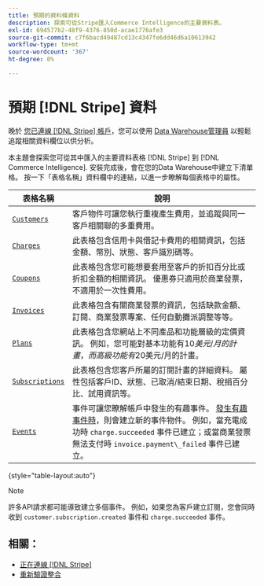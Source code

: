 ```yaml
---
title: 預期的資料條資料
description: 探索可從Stripe匯入Commerce Intelligence的主要資料表。
exl-id: 694577b2-48f9-4376-850d-acae1776afe3
source-git-commit: c7f6bacd49487cd13c4347fe6dd46d6a10613942
workflow-type: tm+mt
source-wordcount: '367'
ht-degree: 0%

---
```


# 預期 [!DNL Stripe] 資料

晚於 [您已連線 [!DNL Stripe] 帳戶](../integrations/stripe.md)，您可以使用 [Data Warehouse管理員](../../../data-analyst/data-warehouse-mgr/tour-dwm.md) 以輕鬆追蹤相關資料欄位以供分析。

本主題會探索您可從其中匯入的主要資料表格 [!DNL Stripe] 到 [!DNL Commerce Intelligence]. 安裝完成後，會在您的Data Warehouse中建立下清單格。 按一下「表格名稱」資料欄中的連結，以進一步瞭解每個表格中的屬性。

| **表格名稱** | **說明** |
|-----|-----|
| [`Customers`](https://stripe.com/docs/sources/customers) | 客戶物件可讓您執行重複產生費用，並追蹤與同一客戶相關聯的多重費用。 |
| [`Charges`](https://stripe.com/docs/payments/payment-intents/migration/charges) | 此表格包含信用卡與借記卡費用的相關資訊，包括金額、幣別、狀態、客戶識別碼等。 |
| [`Coupons`](https://stripe.com/docs/api/coupons/object) | 此表格包含您可能想要套用至客戶的折扣百分比或折扣金額的相關資訊。 優惠券只適用於商業發票，不適用於一次性費用。 |
| [`Invoices`](https://stripe.com/docs/billing/migration/invoice-states) | 此表格包含有關商業發票的資訊，包括缺款金額、訂閱、商業發票專案、任何自動攤派調整等等。 |
| [`Plans`](https://stripe.com/docs/api/plans/object) | 此表格包含您網站上不同產品和功能層級的定價資訊。 例如，您可能對基本功能有$10美元/月的計畫，而高級功能有$20美元/月的計畫。 |
| [`Subscriptions`](https://stripe.com/docs/api/subscriptions/object) | 此表格包含您客戶所屬的訂閱計畫的詳細資料。 屬性包括客戶ID、狀態、已取消/結束日期、稅捐百分比、試用資訊等。 |
| [`Events`](https://stripe.com/docs/development/dashboard/events) | 事件可讓您瞭解帳戶中發生的有趣事件。 [發生有趣事件時](https://stripe.com/docs/api/events/types)，則會建立新的事件物件。 例如，當充電成功時 `charge.succeeded` 事件已建立；或當商業發票無法支付時 `invoice.payment\_failed` 事件已建立。 |

{style="table-layout:auto"}

>[!NOTE]
>
>許多API請求都可能導致建立多個事件。 例如，如果您為客戶建立訂閱，您會同時收到 `customer.subscription.created` 事件和  `charge.succeeded` 事件。

## 相關：

* [正在連線 [!DNL Stripe]](../integrations/stripe.md)
* [重新驗證整合](https://experienceleague.adobe.com/docs/commerce-knowledge-base/kb/how-to/mbi-reauthenticating-integrations.html)
